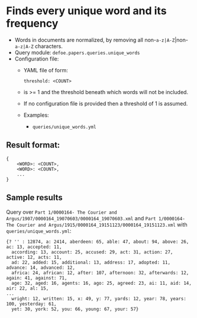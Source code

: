 # Finds every unique word and its frequency

* Words in documents are normalized, by removing all non-``a-z|A-Z``|non-``a-z|A-Z`` characters.
* Query module: `defoe.papers.queries.unique_words`
* Configuration file:
  - YAML file of form:

    ```
    threshold: <COUNT>
    ```

  - <COUNT> is >= 1 and the threshold beneath which words will not be included.
  - If no configuration file is provided then a threshold of 1 is assumed.
  - Examples:
    - ``queries/unique_words.yml``

Result format:
----------------------------------------------------------

```
{
    <WORD>: <COUNT>,
    <WORD>: <COUNT>,
    ...
}
```

## Sample results

Query over `Part 1/0000164- The Courier and Argus/1907/0000164_19070603/0000164_19070603.xml` and `Part 1/0000164- The Courier and Argus/1915/0000164_19151123/0000164_19151123.xml` with ``queries/unique_words.yml``:

```
{? '' : 12874, a: 2414, aberdeen: 65, able: 47, about: 94, above: 26, ac: 13, accepted: 11,
  according: 13, account: 25, accused: 29, act: 31, action: 27, active: 12, acts: 11,
  ad: 22, added: 15, additional: 13, address: 17, adopted: 11, advance: 14, advanced: 12,
  africa: 24, african: 12, after: 107, afternoon: 32, afterwards: 12, again: 41, against: 71,
  age: 32, aged: 16, agents: 16, ago: 25, agreed: 23, ai: 11, aid: 14, air: 22, al: 15,
...
  wright: 12, written: 15, x: 49, y: 77, yards: 12, year: 78, years: 100, yesterday: 61,
  yet: 30, york: 52, you: 66, young: 67, your: 57}
```
